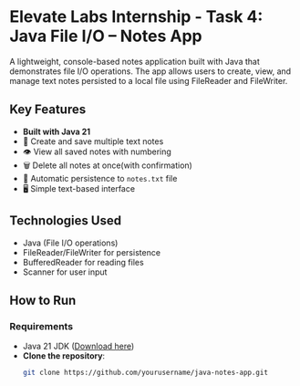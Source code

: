# Elevate Labs Internship - Task 4: Java File I/O – Notes App
A lightweight, console-based notes application built with Java that demonstrates file I/O operations. The app allows users to create, view, and manage text notes persisted to a local file using FileReader and FileWriter.

## Key Features

-  **Built with Java 21**
- 📝 Create and save multiple text notes
- 👁️ View all saved notes with numbering
- 🗑️ Delete all notes at once(with confirmation)
- 💾 Automatic persistence to `notes.txt` file
- 🖥️ Simple text-based interface

## Technologies Used

- Java (File I/O operations)
- FileReader/FileWriter for persistence
- BufferedReader for reading files
- Scanner for user input

## How to Run

### Requirements
- Java 21 JDK ([Download here](https://www.oracle.com/java/technologies/downloads/))
- **Clone the repository**:
   ```bash
   git clone https://github.com/yourusername/java-notes-app.git
